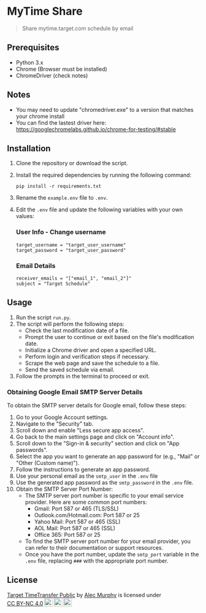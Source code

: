 # MyTime Share

> Share mytime.target.com schedule by email 

## Prerequisites

- Python 3.x
- Chrome (Browser must be installed)
- ChromeDriver (check notes)

## Notes

- You may need to update "chromedriver.exe" to a version that matches your chrome install
- You can find the lastest driver here: https://googlechromelabs.github.io/chrome-for-testing/#stable 

## Installation

1. Clone the repository or download the script.
2. Install the required dependencies by running the following command:
   ```
   pip install -r requirements.txt
   ```
3. Rename the `example.env` file to `.env`.
4. Edit the `.env` file and update the following variables with your own values:

   ### User Info - Change username
   ```
   target_username = "target_user_username"
   target_password = "target_user_password"
   ```

   ### Email Details
   ```
   receiver_emails = "["email_1", "email_2"]"
   subject = "Target Schedule"
   ```

## Usage

1. Run the script `run.py`.
2. The script will perform the following steps:
   - Check the last modification date of a file.
   - Prompt the user to continue or exit based on the file's modification date.
   - Initialize a Chrome driver and open a specified URL.
   - Perform login and verification steps if necessary.
   - Scrape the web page and save the schedule to a file.
   - Send the saved schedule via email.
3. Follow the prompts in the terminal to proceed or exit.

### Obtaining Google Email SMTP Server Details

To obtain the SMTP server details for Google email, follow these steps:

1. Go to your Google Account settings.
2. Navigate to the "Security" tab.
3. Scroll down and enable "Less secure app access".
4. Go back to the main settings page and click on "Account info".
5. Scroll down to the "Sign-in & security" section and click on "App passwords".
6. Select the app you want to generate an app password for (e.g., "Mail" or "Other (Custom name)").
7. Follow the instructions to generate an app password.
8. Use your personal email as the `smtp_user` in the `.env` file
9. Use the generated app password as the `smtp_password` in the `.env` file.
10. Obtain the SMTP Server Port Number:
    - The SMTP server port number is specific to your email service provider. Here are some common port numbers:
        - Gmail: Port 587 or 465 (TLS/SSL)
        - Outlook.com/Hotmail.com: Port 587 or 25
        - Yahoo Mail: Port 587 or 465 (SSL)
        - AOL Mail: Port 587 or 465 (SSL)
        - Office 365: Port 587 or 25
    - To find the SMTP server port number for your email provider, you can refer to their documentation or support resources.
    - Once you have the port number, update the `smtp_port` variable in the `.env` file, replacing `###` with the appropriate port number.


## License

<p xmlns:cc="http://creativecommons.org/ns#" xmlns:dct="http://purl.org/dc/terms/"><a property="dct:title" rel="cc:attributionURL" href="https://github.com/YelloNolo/Target-TimeTransfer-Public">Target TimeTransfer Public</a> by <a rel="cc:attributionURL dct:creator" property="cc:attributionName" href="https://www.yello.page">Alec Murphy</a> is licensed under <a href="http://creativecommons.org/licenses/by-nc/4.0/?ref=chooser-v1" target="_blank" rel="license noopener noreferrer" style="display:inline-block;">CC BY-NC 4.0<img style="height:22px!important;margin-left:3px;vertical-align:text-bottom;" src="https://mirrors.creativecommons.org/presskit/icons/cc.svg?ref=chooser-v1"><img style="height:22px!important;margin-left:3px;vertical-align:text-bottom;" src="https://mirrors.creativecommons.org/presskit/icons/by.svg?ref=chooser-v1"><img style="height:22px!important;margin-left:3px;vertical-align:text-bottom;" src="https://mirrors.creativecommons.org/presskit/icons/nc.svg?ref=chooser-v1"></a></p>

